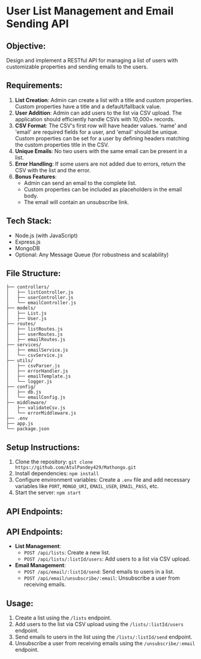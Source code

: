 # User List Management and Email Sending API

## Objective:

Design and implement a RESTful API for managing a list of users with customizable properties and sending emails to the users.

## Requirements:

1. **List Creation**: Admin can create a list with a title and custom properties. Custom properties have a title and a default/fallback value.
2. **User Addition**: Admin can add users to the list via CSV upload. The application should efficiently handle CSVs with 10,000+ records.
3. **CSV Format**: The CSV's first row will have header values. 'name' and 'email' are required fields for a user, and 'email' should be unique. Custom properties can be set for a user by defining headers matching the custom properties title in the CSV.
4. **Unique Emails**: No two users with the same email can be present in a list.
5. **Error Handling**: If some users are not added due to errors, return the CSV with the list and the error.
6. **Bonus Features**:
   - Admin can send an email to the complete list.
   - Custom properties can be included as placeholders in the email body.
   - The email will contain an unsubscribe link.

## Tech Stack:

- Node.js (with JavaScript)
- Express.js
- MongoDB
- Optional: Any Message Queue (for robustness and scalability)

## File Structure:
```api/
├── controllers/
│   ├── listController.js
│   ├── userController.js
│   └── emailController.js
├── models/
│   ├── List.js
│   ├── User.js
├── routes/
│   ├── listRoutes.js
│   ├── userRoutes.js
│   ├── emailRoutes.js
├── services/
│   ├── emailService.js
│   └── csvService.js
├── utils/
│   ├── csvParser.js
│   ├── errorHandler.js
│   ├── emailTemplate.js
│   └── logger.js
├── config/
│   ├── db.js
│   └── emailConfig.js
├── middleware/
│   ├── validateCsv.js
│   └── errorMiddleware.js
├── .env
├── app.js
└── package.json
```



## Setup Instructions:

1. Clone the repository: `git clone https://github.com/AtulPandey429/Mathongo.git`
2. Install dependencies: `npm install`
3. Configure environment variables: Create a `.env` file and add necessary variables like `PORT`, `MONGO_URI`, `EMAIL_USER`, `EMAIL_PASS`, etc.
4. Start the server: `npm start`

## API Endpoints:

## API Endpoints:

- **List Management**:
  - `POST /api/lists`: Create a new list.
  - `POST /api/lists/:listId/users`: Add users to a list via CSV upload.
- **Email Management**:
  - `POST /api/email/:listId/send`: Send emails to users in a list.
  - `POST /api/email/unsubscribe/:email`: Unsubscribe a user from receiving emails.


## Usage:

1. Create a list using the `/lists` endpoint.
2. Add users to the list via CSV upload using the `/lists/:listId/users` endpoint.
3. Send emails to users in the list using the `/lists/:listId/send` endpoint.
4. Unsubscribe a user from receiving emails using the `/unsubscribe/:email` endpoint.


